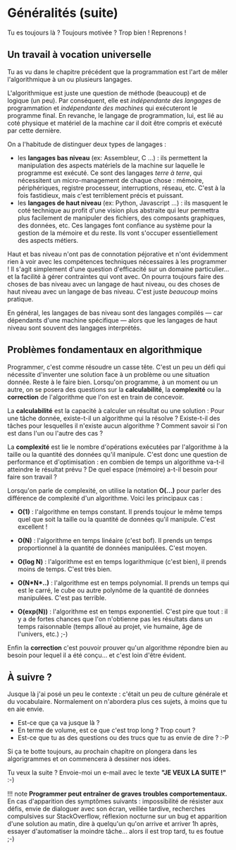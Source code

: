 ﻿Généralités (suite)
===================

Tu es toujours là ? Toujours motivée ? Trop bien ! Reprenons ! 


Un travail à vocation universelle
---------------------------------

Tu as vu dans le chapitre précédent que la programmation est l'art de mêler l'algorithmique à un ou plusieurs langages.

L'algorithmique est juste une question de méthode (beaucoup) et de logique (un peu). Par conséquent, elle est _indépendante des langages_ de programmation et _indépendante des machines_ qui exécuteront le programme final. En revanche, le langage de programmation, lui, est lié au coté physique et matériel de la machine car il doit être compris et exécuté par cette dernière.

On a l'habitude de distinguer deux types de langages : 

* les __langages bas niveau__ (ex: Assembleur, C ...) : ils permettent la manipulation des aspects matériels de la machine sur laquelle le programme est exécuté. Ce sont des langages _terre à terre_, qui nécessitent un micro-management de chaque chose : mémoire, périphériques, registre processeur, interruptions, réseau, etc. C'est à la fois fastidieux, mais c'est terriblement précis et puissant.
* les __langages de haut niveau__ (ex: Python, Javascript ...) : ils masquent le coté technique au profit d'une vision plus abstraite qui leur permettra plus facilement de manipuler des fichiers, des composants graphiques, des données, etc. Ces langages font confiance au système pour la gestion de la mémoire et du reste. Ils vont s'occuper essentiellement des aspects métiers.

Haut et bas niveau n'ont pas de connotation péjorative et n'ont évidemment rien à voir avec les compétences techniques nécessaires à les programmer ! Il s'agit simplement d'une question d'efficacité sur un domaine particulier... et la facilité à gérer contraintes qui vont avec. On pourra toujours faire des choses de bas niveau avec un langage de haut niveau, ou des choses de haut niveau avec un langage de bas niveau. C'est juste _beaucoup_ moins pratique.

En général, les langages de bas niveau sont des langages compilés &mdash; car dépendants d'une machine spécifique &mdash; alors que les langages de haut niveau sont souvent des langages interprétés. 


Problèmes fondamentaux en algorithmique
---------------------------------------

Programmer, c'est comme résoudre un casse tête. C'est un peu un défi qui nécessite d'inventer une solution face à un problème ou une situation donnée. Reste à le faire bien. Lorsqu'on programme, à un moment ou un autre, on se posera des questions sur la __calculabilité__, la __complexité__ ou la __correction__ de l'algorithme que l'on est en train de concevoir.

La __calculabilité__ est la capacité à calculer un résultat ou une solution : Pour une tâche donnée, existe-t-il un algorithme qui la résolve ? Existe-t-il des tâches pour lesquelles il n'existe aucun algorithme ? Comment savoir si l'on est dans l'un ou l'autre des cas ?

La __complexité__ est lie le nombre d'opérations exécutées par l'algorithme à la taille ou la quantité des données qu'il manipule. C'est donc une question de performance et d'optimisation : en combien de temps un algorithme va-t-il atteindre le résultat prévu ? De quel espace (mémoire) a-t-il besoin pour faire son travail ? 

Lorsqu'on parle de complexité, on utilise la notation __O(...)__ pour parler des différence de complexité d'un algorithme. Voici les principaux cas :

* __O(1)__ : l'algorithme en temps constant. Il prends toujour le même temps quel que soit la taille ou la quantité de données qu'il manipule. C'est excellent !

* __O(N)__ : l'algorithme en temps linéaire (c'est bof). Il prends un temps proportionnel à la quantité de données manipulées. C'est moyen.

* __O(log N)__ : l'algorithme est en temps logarithmique (c'est bien), il prends moins de temps. C'est très bien.

* __O(N\*N\*..)__ : l'algorithme est en temps polynomial. Il prends un temps qui est le carré, le cube ou autre polynôme de la quantité de données manipulées. C'est pas terrible.

* __O(exp(N))__ : l'algorithme est en temps exponentiel. C'est pire que tout : il y a de fortes chances que l'on n'obtienne pas les résultats dans un temps raisonnable (temps alloué au projet, vie humaine, âge de l'univers, etc.) ;-)



Enfin la __correction__ c'est pouvoir prouver qu'un algorithme répondre bien au besoin pour lequel il a été conçu... et c'est loin d'être évident.


À suivre ?
----------

Jusque là j'ai posé un peu le contexte : c'était un peu de culture générale et du vocabulaire. Normalement on n'abordera plus ces sujets, à moins que tu en aie envie.

- Est-ce que ça va jusque là ? 
- En terme de volume, est ce que c'est trop long ? Trop court ?
- Est-ce que tu as des questions ou des trucs que tu as envie de dire ? :-P

Si ça te botte toujours, au prochain chapitre on plongera dans les algorigrammes et on commencera à dessiner nos idées.

Tu veux la suite ? Envoie-moi un e-mail avec le texte __"JE VEUX LA SUITE !"__ :-)



!!! note
    __Programmer peut entraîner de graves troubles comportementaux.__
    En cas d'apparition des symptômes suivants : impossibilité de résister aux défis, envie de dialoguer avec son écran, veillée tardive, recherches compulsives sur StackOverflow, réflexion nocturne sur un bug et apparition d'une solution au matin, dire à quelqu'un qu'on arrive et arriver 1h après, essayer d'automatiser la moindre tâche... alors il est trop tard, tu es foutue ;-)

